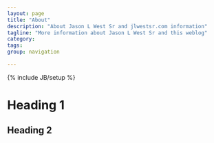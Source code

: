 ```yaml
---
layout: page
title: "About"
description: "About Jason L West Sr and jlwestsr.com information"
tagline: "More information about Jason L West Sr and this weblog"
category:
tags:
group: navigation

---
```

{% include JB/setup %}
# Heading 1
## Heading 2
